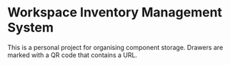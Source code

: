 # Workspace Inventory Management System

This is a personal project for organising component storage. Drawers are marked with a QR code that contains a URL.
